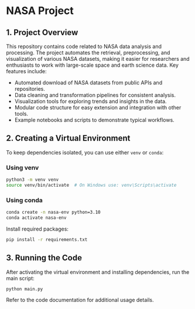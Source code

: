 # NASA Project

## 1. Project Overview

This repository contains code related to NASA data analysis and processing. The project automates the retrieval, preprocessing, and visualization of various NASA datasets, making it easier for researchers and enthusiasts to work with large-scale space and earth science data. Key features include:

- Automated download of NASA datasets from public APIs and repositories.
- Data cleaning and transformation pipelines for consistent analysis.
- Visualization tools for exploring trends and insights in the data.
- Modular code structure for easy extension and integration with other tools.
- Example notebooks and scripts to demonstrate typical workflows.

## 2. Creating a Virtual Environment

To keep dependencies isolated, you can use either `venv` or `conda`:

### Using venv

```bash
python3 -m venv venv
source venv/bin/activate  # On Windows use: venv\Scripts\activate
```

### Using conda

```bash
conda create -n nasa-env python=3.10
conda activate nasa-env
```

Install required packages:

```bash
pip install -r requirements.txt
```

## 3. Running the Code

After activating the virtual environment and installing dependencies, run the main script:

```bash
python main.py
```

Refer to the code documentation for additional usage details.